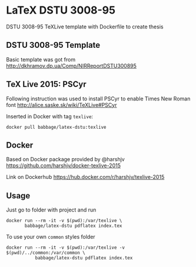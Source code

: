 # LaTeX DSTU 3008-95
DSTU 3008-95 TeXLive template with Dockerfile to create thesis

## DSTU 3008-95 Template

Basic template was got from
http://dkhramov.dp.ua/Comp/NIRReportDSTU300895


## TeX Live 2015: PSCyr

Following instruction was used to install PSCyr to enable Times New Roman font
http://alice.saske.sk/wiki/TeXLive#PSCyr

Inserted in Docker with tag `texlive`:
```
docker pull babbage/latex-dstu:texlive
```

## Docker

Based on Docker package provided by @harshjv
https://github.com/harshjv/docker-texlive-2015

Link on Dockerhub
https://hub.docker.com/r/harshjv/texlive-2015

## Usage

Just go to folder with project and run
```
docker run --rm -it -v $(pwd):/var/texlive \
       babbage/latex-dstu pdflatex index.tex
```

To use your own `common` styles folder
```
docker run --rm -it -v $(pwd):/var/texlive -v $(pwd)/../common:/var/common \
           babbage/latex-dstu pdflatex index.tex
```

